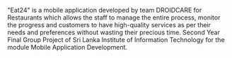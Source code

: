 "Eat24" is a mobile application developed by team DROIDCARE for Restaurants which allows the staff to manage the entire process, monitor the progress and customers to have high-quality services as per their needs and preferences without wasting their precious time. Second Year Final Group Project of Sri Lanka Institute of Information Technology for the module Mobile Application Development.

